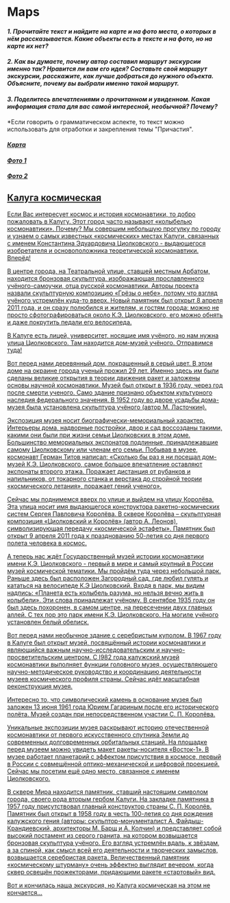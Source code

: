 # Maps
<h4><em> 1. Прочитайте текст и найдите на карте и на фото места, о которых в нём рассказывается. Какие объекты есть в тексте и на фото, но на карте их нет? </h4></em> 
<h4><em> 2. Как вы думаете, почему автор составил маршрут экскурсии именно так? Нравится ли вам его идея? Составьте свой маршрут экскурсии, расскажите, как лучше добраться до нужного объекта. Объясните, почему вы выбрали именно такой маршрут. </h4></em> 
<h4><em> 3. Поделитесь впечатлениями о прочитанном и увиденном. Какая информация стала для вас самой интересной, необычной? Почему?</h4></em> 

*Если говорить о грамматическом аспекте, то текст можно использовать для отработки и закрепления темы "Причастия".

<h4><b><i><a href= http://geojson.io/#id=gist:YUYulia77/e061663e49bb0240748070489b7ca2c1&map=15/54.5141/36.2440>Карта</i></b></h4>

<h4><b><i><a href=https://www.fotor.com/share/33fcdb9b-2106-4f57-8479-ede460e5bb14>Фото 1</i></b></h4> 

<h4><b><i><a href=https://www.fotor.com/share/77409ac8-b6ed-42ea-aa6d-e60acdc9afa0>Фото 2</i></b></h4> 

## Калуга космическая 
Если Вас интересует космос и история космонавтики, то добро пожаловать в Калугу. Этот город часто называют «колыбелью космонавтики». Почему? Мы совершим небольшую прогулку по городу и узнаем о самых известных «космических» местах Калуги, связанных с именем Константина Эдуардовича Циолковского - выдающегося изобретателя и основоположника теоретической космонавтики. Вперёд!

В центре города, на Театральной улице, ставшей местным Арбатом, находится бронзовая скульптура, изображающая прославленного учёного-самоучки, отца русской космонавтики. Авторы проекта назвали скульптурную композицию «Грёзы о небе», потому что взгляд учёного устремлён куда-то вверх. Новый памятник был открыт 8 апреля 2011 года, и он сразу полюбился и жителям, и гостям города: можно не просто сфотографироваться около К.Э. Циолковского, его можно обнять и даже покрутить педали его велосипеда.

В Калуге есть лицей, университет, носящие имя учёного, но нам нужна улица Циолковского. Там находится дом-музей учёного. Отправимся туда! 

Вот перед нами деревянный дом, покрашенный в серый цвет. В этом доме на окраине города ученый прожил 29 лет. Именно здесь им были сделаны великие открытия в теории движения ракет и заложены основы научной космонавтики. Музей был открыт в 1936 году, через год после смерти ученого. Само здание признано объектом культурного наследия федерального значения. В 1952 году во дворе усадьбы дома-музея была установлена скульптура учёного (автор М. Ласточкин). 

Экспозиция музея носит биографически-мемориальный характер. Интерьеры дома, надворные постройки, двор и сад воссозданы такими, какими они были при жизни семьи Циолковских в этом доме. Большинство мемориальных экспонатов подлинные, принадлежавшие самому Циолковскому или членам его семьи. Побывав в музее, космонавт Герман Титов написал: «Сколько бы раз я ни посещал дом-музей К.Э. Циолковского, самое большое впечатление оставляют экспонаты второго этажа. Поражает дистанция от рубанков и напильников, от токарного станка и верстака до стройной теории «космического летания», поражает гений ученого».

Сейчас мы поднимемся вверх по улице и выйдем на улицу Королёва. Эта улица носит имя выдающегося конструктора ракетно-космических систем Сергея Павловича Королёва. В сквере Королёва – скульптурная композиция «Циолковский и Королёв» (автор А. Леонов), символизирующая передачу «космической эстафеты». Памятник был открыт 9 апреля 2011 года к празднованию 50-летия со дня первого полета человека в космос.

А теперь нас ждёт Государственный музей истории космонавтики имени К.Э. Циолковского - первый в мире и самый крупный в России музей космической тематики. Мы пройдём туда через небольшой парк. Раньше здесь был расположен Загородный сад, где любил гулять и кататься на велосипеде К.Э Циолковский. Входя в парк, мы видим надпись: «Планета есть колыбель разума, но нельзя вечно жить в колыбели». Эти слова принадлежат учёному. В сентябре 1935 году он был здесь похоронен, в самом центре, на пересечении двух главных аллей. С тех пор это парк имени К.Э. Циолковского. На могиле учёного установлен белый обелиск.

Вот перед нами необычное здание с серебристым куполом. В 1967 году в Калуге был открыт музей, посвящённый истории космонавтики и являющийся важным научно-исследовательским и научно-просветительским центром. С I982 года калужский музей космонавтики выполняет функции головного музея, осуществляющего научно-методическое руководство и координацию деятельности музеев космического профиля страны. Сейчас идёт масштабная реконструкция музея.

Интересно то, что символический камень в основание музея был заложен 13 июня 1961 года Юрием Гагариным после его исторического полёта. Музей создан при непосредственном участии С. П. Королёва. 

Уникальные экспозиции музея раскрывают историю отечественной космонавтики от первого искусственного спутника Земли до современных долговременных орбитальных станций. На площадке перед музеем можно увидеть макет ракеты-носителя «Восток-1». В музее работает планетарий с эффектом присутствия в космосе, первый в России с совмещённой оптико-механической и цифровой проекцией.
Сейчас мы посетим ещё одно место, связанное с именем Циолковского.

В сквере Мира находится памятник, ставший настоящим символом города, своего рода вторым гербом Калуги. На закладке памятника в 1957 году присутствовал главный конструктор страны С. П. Королёв. Памятник был открыт в 1958 году в честь 100-летия со дня рождения калужского гения (авторы: скульптор-монументалист А. Файдыш-Крандиевский, архитекторы М. Барщ и А. Колчин) и представляет собой высокий постамент из серого гранита, на котором возвышается бронзовая скульптура учёного. Его взгляд устремлён вдаль, к звёздам, а за спиной, как смысл всей его деятельности и творческих замыслов, возвышается серебристая ракета. Величественный памятник «космическому штурману» очень эффектно выглядит вечером, когда сквер освещён прожекторами, придающими ракете «стартовый» вид.

Вот и кончилась наша экскурсия, но Калуга космическая на этом не кончается…
